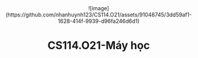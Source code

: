 
<center>![image](https://github.com/nhanhuynh123/CS114.O21/assets/91048745/3dd59af1-1628-414f-9939-d96fa246d6d1)</center>
<center><h1>CS114.O21-Máy học</h1></center>



<br>


<p>
